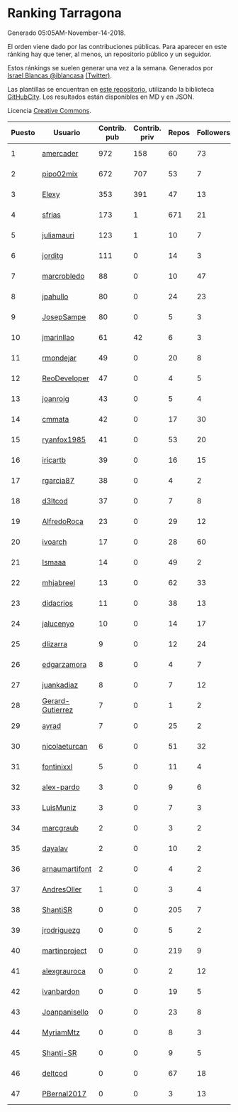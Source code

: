 # Ranking Tarragona

Generado 05:05AM-November-14-2018.

El orden viene dado por las contribuciones públicas. Para aparecer en este ránking hay que tener, al menos, un repositorio público y un seguidor.

Estos ránkings se suelen generar una vez a la semana. Generados por [Israel Blancas @iblancasa](https://github.com/iblancasa/) [(Twitter)](https://twitter.com/iblancasa).

Las plantillas se encuentran en [este repositorio](https://github.com/iblancasa/GH-Spanish-Ranking), utilizando la biblioteca [GitHubCity](https://github.com/iblancasa/GitHubCity). Los resultados están disponibles en MD y en JSON.

Licencia [Creative Commons](https://creativecommons.org/licenses/by/4.0/).

| Puesto   |  Usuario  | Contrib. pub | Contrib. priv |Repos| Followers | Desde |  Avatar  |
|----------|-----------|--------------|---------------|-----|-----------|-------|----------|
|1|[amercader](https://github.com/amercader)|972|158|60|73|2010-02-09|![amercader]()|
|2|[pipo02mix](https://github.com/pipo02mix)|672|707|53|7|2011-07-03|![pipo02mix]()|
|3|[Elexy](https://github.com/Elexy)|353|391|47|13|2010-10-14|![Elexy]()|
|4|[sfrias](https://github.com/sfrias)|173|1|671|21|2012-05-06|![sfrias]()|
|5|[juliamauri](https://github.com/juliamauri)|123|1|10|7|2013-11-28|![juliamauri]()|
|6|[jorditg](https://github.com/jorditg)|111|0|14|3|2014-02-03|![jorditg]()|
|7|[marcrobledo](https://github.com/marcrobledo)|88|0|10|47|2015-09-19|![marcrobledo]()|
|8|[jpahullo](https://github.com/jpahullo)|80|0|24|23|2012-07-26|![jpahullo]()|
|9|[JosepSampe](https://github.com/JosepSampe)|80|0|5|3|2015-01-08|![JosepSampe]()|
|10|[jmarinllao](https://github.com/jmarinllao)|61|42|6|3|2015-07-26|![jmarinllao]()|
|11|[rmondejar](https://github.com/rmondejar)|49|0|20|8|2008-06-20|![rmondejar]()|
|12|[ReoDeveloper](https://github.com/ReoDeveloper)|47|0|4|5|2013-01-20|![ReoDeveloper]()|
|13|[joanroig](https://github.com/joanroig)|43|0|5|4|2015-05-14|![joanroig]()|
|14|[cmmata](https://github.com/cmmata)|42|0|17|30|2013-04-22|![cmmata]()|
|15|[ryanfox1985](https://github.com/ryanfox1985)|41|0|53|20|2011-10-26|![ryanfox1985]()|
|16|[iricartb](https://github.com/iricartb)|39|0|16|15|2016-07-19|![iricartb]()|
|17|[rgarcia87](https://github.com/rgarcia87)|38|0|4|2|2017-11-17|![rgarcia87]()|
|18|[d3ltcod](https://github.com/d3ltcod)|37|0|7|8|2017-12-11|![d3ltcod]()|
|19|[AlfredoRoca](https://github.com/AlfredoRoca)|23|0|29|12|2014-08-15|![AlfredoRoca]()|
|20|[ivoarch](https://github.com/ivoarch)|17|0|28|60|2011-03-18|![ivoarch]()|
|21|[Ismaaa](https://github.com/Ismaaa)|14|0|49|2|2016-09-16|![Ismaaa]()|
|22|[mhjabreel](https://github.com/mhjabreel)|13|0|62|33|2014-10-08|![mhjabreel]()|
|23|[didacrios](https://github.com/didacrios)|11|0|38|13|2010-02-25|![didacrios]()|
|24|[jalucenyo](https://github.com/jalucenyo)|10|0|14|17|2012-04-06|![jalucenyo]()|
|25|[dlizarra](https://github.com/dlizarra)|9|0|12|24|2015-04-12|![dlizarra]()|
|26|[edgarzamora](https://github.com/edgarzamora)|8|0|4|7|2013-05-02|![edgarzamora]()|
|27|[juankadiaz](https://github.com/juankadiaz)|8|0|7|12|2013-10-04|![juankadiaz]()|
|28|[Gerard-Gutierrez](https://github.com/Gerard-Gutierrez)|7|0|1|2|2012-02-01|![Gerard-Gutierrez]()|
|29|[ayrad](https://github.com/ayrad)|7|0|25|2|2015-01-31|![ayrad]()|
|30|[nicolaeturcan](https://github.com/nicolaeturcan)|6|0|51|32|2014-04-10|![nicolaeturcan]()|
|31|[fontinixxl](https://github.com/fontinixxl)|5|0|11|4|2013-07-24|![fontinixxl]()|
|32|[alex-pardo](https://github.com/alex-pardo)|3|0|9|6|2012-09-19|![alex-pardo]()|
|33|[LuisMuniz](https://github.com/LuisMuniz)|3|0|7|3|2014-07-18|![LuisMuniz]()|
|34|[marcgraub](https://github.com/marcgraub)|2|0|3|2|2012-10-02|![marcgraub]()|
|35|[dayalav](https://github.com/dayalav)|2|0|10|2|2013-06-10|![dayalav]()|
|36|[arnaumartifont](https://github.com/arnaumartifont)|2|0|4|2|2014-11-07|![arnaumartifont]()|
|37|[AndresOller](https://github.com/AndresOller)|1|0|3|4|2013-07-06|![AndresOller]()|
|38|[ShantiSR](https://github.com/ShantiSR)|0|0|205|7|2013-01-16|![ShantiSR]()|
|39|[jrodriguezg](https://github.com/jrodriguezg)|0|0|5|2|2013-02-05|![jrodriguezg]()|
|40|[martinproject](https://github.com/martinproject)|0|0|219|9|2008-06-13|![martinproject]()|
|41|[alexgrauroca](https://github.com/alexgrauroca)|0|0|2|12|2013-07-31|![alexgrauroca]()|
|42|[ivanbardon](https://github.com/ivanbardon)|0|0|19|5|2013-10-30|![ivanbardon]()|
|43|[Joanpanisello](https://github.com/Joanpanisello)|0|0|23|8|2013-09-20|![Joanpanisello]()|
|44|[MyriamMtz](https://github.com/MyriamMtz)|0|0|8|3|2013-11-25|![MyriamMtz]()|
|45|[Shanti-SR](https://github.com/Shanti-SR)|0|0|9|5|2014-11-12|![Shanti-SR]()|
|46|[deltcod](https://github.com/deltcod)|0|0|67|18|2015-09-22|![deltcod]()|
|47|[PBernal2017](https://github.com/PBernal2017)|0|0|3|13|2017-02-23|![PBernal2017]()|
